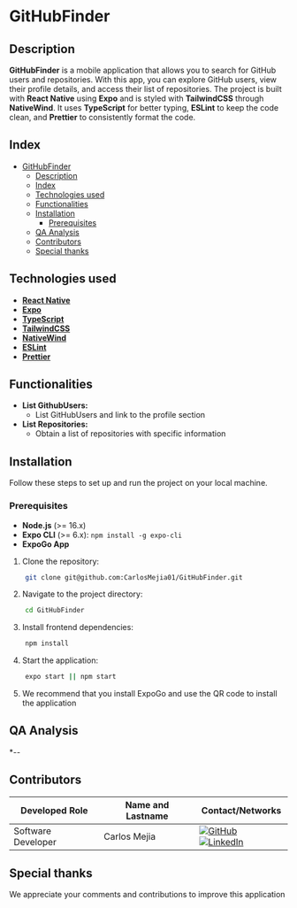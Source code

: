 # GitHubFinder

## Description

**GitHubFinder** is a mobile application that allows you to search for GitHub users and repositories. With this app, you can explore GitHub users, view their profile details, and access their list of repositories. The project is built with **React Native** using **Expo** and is styled with **TailwindCSS** through **NativeWind**. It uses **TypeScript** for better typing, **ESLint** to keep the code clean, and **Prettier** to consistently format the code.

## Index

-   [GitHubFinder](#githubfinder)
    -   [Description](#description)
    -   [Index](#index)
    -   [Technologies used](#technologies-used)
    -   [Functionalities](#functionalities)
    -   [Installation](#installation)
        -   [Prerequisites](#prerequisites)
    -   [QA Analysis](#qa-analysis)
    -   [Contributors](#contributors)
    -   [Special thanks](#special-thanks)

## Technologies used

-   **[React Native](https://reactnative.dev/)**
-   **[Expo](https://expo.dev/)**
-   **[TypeScript](https://www.typescriptlang.org/)**
-   **[TailwindCSS](https://tailwindcss.com/)**
-   **[NativeWind](https://nativewind.dev/)**
-   **[ESLint](https://eslint.org/)**
-   **[Prettier](https://prettier.io/)**

## Functionalities

-   **List GithubUsers:**
    -   List GitHubUsers and link to the profile section
-   **List Repositories:**
    -   Obtain a list of repositories with specific information

## Installation

Follow these steps to set up and run the project on your local machine.

### Prerequisites

-   **Node.js** (>= 16.x)
-   **Expo CLI** (>= 6.x): `npm install -g expo-cli`
-   **ExpoGo App**

1. Clone the repository:

```bash
    git clone git@github.com:CarlosMejia01/GitHubFinder.git
```

2. Navigate to the project directory:

```bash
    cd GitHubFinder
```

3. Install frontend dependencies:

```bash
    npm install
```

4. Start the application:

```bash
    expo start || npm start
```

5. We recommend that you install ExpoGo and use the QR code to install the application

## QA Analysis

\*--

## Contributors

| Developed Role     | Name and Lastname | Contact/Networks                                                                                                                                                                                                                                                                                                          |
| ------------------ | ----------------- | ------------------------------------------------------------------------------------------------------------------------------------------------------------------------------------------------------------------------------------------------------------------------------------------------------------------------- |
| Software Developer | Carlos Mejia      | [![GitHub](https://img.shields.io/badge/GitHub-100000?style=for-the-badge&logo=github&logoColor=white)](https://github.com/CarlosMejia01) [![LinkedIn](https://img.shields.io/badge/LinkedIn-0A66C2?style=for-the-badge&logo=linkedin&logoColor=white)](https://www.linkedin.com/in/carlos-alberto-mejia-perez-683600206) |

## Special thanks

<p>We appreciate your comments and contributions to improve this application</p>
